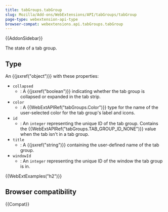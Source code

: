 ```yaml
---
title: tabGroups.tabGroup
slug: Mozilla/Add-ons/WebExtensions/API/tabGroups/tabGroup
page-type: webextension-api-type
browser-compat: webextensions.api.tabGroups.tabGroup
---
```


{{AddonSidebar}}

The state of a tab group.

## Type

An {{jsxref("object")}} with these properties:

- `collapsed`
  - : A {{jsxref("boolean")}} indicating whether the tab group is collapsed or expanded in the tab strip.
- `color`
  - : A {{WebExtAPIRef("tabGroups.Color")}} type for the name of the user-selected color for the tab group's label and icons.
- `id`
  - : An `integer` representing the unique ID of the tab group. Contains the {{WebExtAPIRef("tabGroups.TAB_GROUP_ID_NONE")}} value when the tab isn't in a tab group.
- `title`
  - : A {{jsxref("string")}} containing the user-defined name of the tab group.
- `windowId`
  - : An `integer` representing the unique ID of the window the tab group is in.

{{WebExtExamples("h2")}}

## Browser compatibility

{{Compat}}
